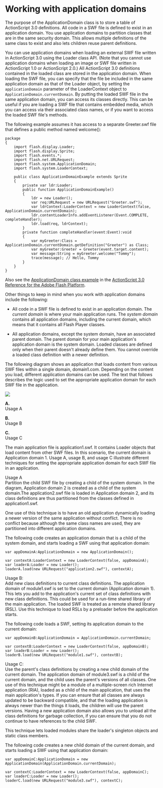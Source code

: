 # Working with application domains

The purpose of the ApplicationDomain class is to store a table of ActionScript
3.0 definitions. All code in a SWF file is defined to exist in an application
domain. You use application domains to partition classes that are in the same
security domain. This allows multiple definitions of the same class to exist and
also lets children reuse parent definitions.

You can use application domains when loading an external SWF file written in
ActionScript 3.0 using the Loader class API. (Note that you cannot use
application domains when loading an image or SWF file written in ActionScript
1.0 or ActionScript 2.0.) All ActionScript 3.0 definitions contained in the
loaded class are stored in the application domain. When loading the SWF file,
you can specify that the file be included in the same application domain as that
of the Loader object, by setting the `applicationDomain` parameter of the
LoaderContext object to `ApplicationDomain.currentDomain`. By putting the loaded
SWF file in the same application domain, you can access its classes directly.
This can be useful if you are loading a SWF file that contains embedded media,
which you can access via their associated class names, or if you want to access
the loaded SWF file's methods.

The following example assumes it has access to a separate Greeter.swf file that
defines a public method named welcome():

    package
    {
        import flash.display.Loader;
        import flash.display.Sprite;
        import flash.events.*;
        import flash.net.URLRequest;
        import flash.system.ApplicationDomain;
        import flash.system.LoaderContext;

        public class ApplicationDomainExample extends Sprite
        {
            private var ldr:Loader;
            public function ApplicationDomainExample()
            {
                ldr = new Loader();
                var req:URLRequest = new URLRequest("Greeter.swf");
                var ldrContext:LoaderContext = new LoaderContext(false, ApplicationDomain.currentDomain);
                ldr.contentLoaderInfo.addEventListener(Event.COMPLETE, completeHandler);
                ldr.load(req, ldrContext);
            }
            private function completeHandler(event:Event):void
            {
                var myGreeter:Class = ApplicationDomain.currentDomain.getDefinition("Greeter") as Class;
                var myGreeter:Greeter = Greeter(event.target.content);
                var message:String = myGreeter.welcome("Tommy");
                trace(message); // Hello, Tommy
            }
        }
    }

Also see the
[ApplicationDomain class example](https://help.adobe.com/en_US/FlashPlatform/reference/actionscript/3/flash/system/ApplicationDomain.html#includeExamplesSummary)
in the
[ActionScript 3.0 Reference for the Adobe Flash Platform](https://help.adobe.com/en_US/FlashPlatform/reference/actionscript/3/index.html).

Other things to keep in mind when you work with application domains include the
following:

- All code in a SWF file is defined to exist in an application domain. The
  _current domain_ is where your main application runs. The _system domain_
  contains all application domains, including the current domain, which means
  that it contains all Flash Player classes.

- All application domains, except the system domain, have an associated parent
  domain. The parent domain for your main application's application domain is
  the system domain. Loaded classes are defined only when their parent doesn't
  already define them. You cannot override a loaded class definition with a
  newer definition.

The following diagram shows an application that loads content from various SWF
files within a single domain, domain1.com. Depending on the content you load,
different application domains can be used. The text that follows describes the
logic used to set the appropriate application domain for each SWF file in the
application.

<div xmlns:fn="http://www.w3.org/2005/xpath-functions"
xmlns:fo="http://www.w3.org/1999/XSL/Format"
xmlns:xs="http://www.w3.org/2001/XMLSchema">

![](../../img/se_load_content_app_popup.png)

**A.**  
Usage A

**B.**  
Usage B

**C.**  
Usage C

</div>

The main application file is application1.swf. It contains Loader objects that
load content from other SWF files. In this scenario, the current domain is
Application domain 1. Usage A, usage B, and usage C illustrate different
techniques for setting the appropriate application domain for each SWF file in
an application.

Usage A  
Partition the child SWF file by creating a child of the system domain. In the
diagram, Application domain 2 is created as a child of the system domain.The
application2.swf file is loaded in Application domain 2, and its class
definitions are thus partitioned from the classes defined in application1.swf.

One use of this technique is to have an old application dynamically loading a
newer version of the same application without conflict. There is no conflict
because although the same class names are used, they are partitioned into
different application domains.

The following code creates an application domain that is a child of the system
domain, and starts loading a SWF using that application domain:

    var appDomainA:ApplicationDomain = new ApplicationDomain();

    var contextA:LoaderContext = new LoaderContext(false, appDomainA);
    var loaderA:Loader = new Loader();
    loaderA.load(new URLRequest("application2.swf"), contextA);

Usage B:  
Add new class definitions to current class definitions. The application domain
of module1.swf is set to the current domain (Application domain 1). This lets
you add to the application's current set of class definitions with new class
definitions. This could be used for a run-time shared library of the main
application. The loaded SWF is treated as a remote shared library (RSL). Use
this technique to load RSLs by a preloader before the application starts.

The following code loads a SWF, setting its application domain to the current
domain:

    var appDomainB:ApplicationDomain = ApplicationDomain.currentDomain;

    var contextB:LoaderContext = new LoaderContext(false, appDomainB);
    var loaderB:Loader = new Loader();
    loaderB.load(new URLRequest("module1.swf"), contextB);

Usage C:  
Use the parent's class definitions by creating a new child domain of the current
domain. The application domain of module3.swf is a child of the current domain,
and the child uses the parent's versions of all classes. One use of this
technique might be a module of a multiple-screen rich Internet application
(RIA), loaded as a child of the main application, that uses the main
application's types. If you can ensure that all classes are always updated to be
backward compatible, and that the loading application is always newer than the
things it loads, the children will use the parent versions. Having a new
application domain also allows you to unload all the class definitions for
garbage collection, if you can ensure that you do not continue to have
references to the child SWF.

This technique lets loaded modules share the loader's singleton objects and
static class members.

The following code creates a new child domain of the current domain, and starts
loading a SWF using that application domain:

    var appDomainC:ApplicationDomain = new ApplicationDomain(ApplicationDomain.currentDomain);

    var contextC:LoaderContext = new LoaderContext(false, appDomainC);
    var loaderC:Loader = new Loader();
    loaderC.load(new URLRequest("module3.swf"), contextC);
